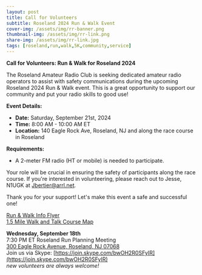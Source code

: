 ```yaml
---
layout: post
title: Call for Volunteers
subtitle: Roseland 2024 Run & Walk Event
cover-img: /assets/img/rr-banner.png
thumbnail-img: /assets/img/rr-link.png
share-img: /assets/img/rr-link.jpg
tags: [roseland,run,walk,5K,community,service]
---
```

**Call for Volunteers: Run & Walk for Roseland 2024**

The Roseland Amateur Radio Club is seeking dedicated amateur radio operators to assist with safety communications during the upcoming Roseland 2024 Run & Walk event. This is a great opportunity to support our community and put your radio skills to good use!

**Event Details:**
- **Date:** Saturday, September 21st, 2024
- **Time:** 8:00 AM - 10:00 AM ET
- **Location:** 140 Eagle Rock Ave, Roseland, NJ and along the race course in Roseland

**Requirements:**
- A 2-meter FM radio (HT or mobile) is needed to participate.

Your role will be crucial in ensuring the safety of participants along the race course. If you're interested in volunteering, please reach out to Jesse, N1UGK at [Jbertier@arrl.net](mailto:Jbertier@arrl.net).

Thank you for your support! Let's make this event a safe and successful one!

[Run & Walk Info Flyer](/assets/img/roseland-run-2024.jpg)<br/>
[1.5 Mile Walk and Talk Course Map](/assets/pdf/rr-course-map.pdf)

**Wednesday, September 18th**<br/>
7:30 PM ET Roseland Run Planning Meeting<br/>
[300 Eagle Rock Avenue, Roseland, NJ 07068](https://maps.app.goo.gl/nUBc3FntGjyRNM9u7)<br/>
Join us via Skype: [https://join.skype.com/bwOH2R0SFyIR](https://join.skype.com/bwOH2R0SFyIR)<br/>
*new volunteers are always welcome!*<br/>
